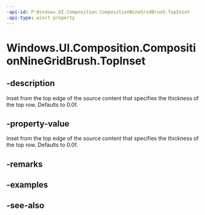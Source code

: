 ```yaml
---
-api-id: P:Windows.UI.Composition.CompositionNineGridBrush.TopInset
-api-type: winrt property
---
```


<!-- Property syntax
public float TopInset { get;  set; }
-->

# Windows.UI.Composition.CompositionNineGridBrush.TopInset

## -description
Inset from the top edge of the source content that specifies the thickness of the top row. Defaults to 0.0f.



## -property-value
Inset from the top edge of the source content that specifies the thickness of the top row. Defaults to 0.0f.

## -remarks

## -examples

## -see-also

